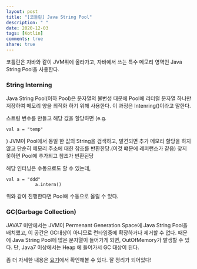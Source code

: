 ```yaml
---
layout: post
title: "[코틀린] Java String Pool"
description: " "
date: 2020-12-03
tags: [Kotlin]
comments: true
share: true
---
```



 코틀린은 자바와 같이 JVM위에 올라가고, 자바에서 쓰는 특수 메모리 영역인 Java String Pool을 사용한다.


### String Interning

  Java String Pool(이하 Pool)은 문자열의 불변성 때문에 Pool에 리터럴 문자열 하나만 저장하여 메모리 양을 최적화 하기 위해 사용한다. 이 과정은 Intenring()이라고 말한다.
 
 스트링 변수를 만들고 해당 값을 할당하면 (e.g. 
 ```
 val a = "temp" 
 ```
) JVM이 Pool에서 동일 한 값의 String을 검색하고, 발견되면 추가 메모리 할당을 하지 않고 단순히 메모리 주소에 대한 참조를 반환한당.(이것 떄문에 레퍼런스가 같음) 찾지 못하면 Pool에 추가되고 참조가 반환된당
 
 해당 인터닝은 수동으로도 할 수 있는데, 
 
 ```
 val a = "ddd"
            a.intern()

 ```
 위와 같이 진행한다면 Pool에 수동으로 올릴 수 있다.
 
### GC(Garbage Collection)

JAVA7 미만에서는 JVM이 Permenant Generation Space에 Java String Pool을 배치했고, 이 공간은 GC대상이 아니므로 런타임중에 확장하거나 제거할 수 없다. 때문에 Java String Pool에 많은 문자열이 들어가게 되면, OutOfMemory가 발생할 수 있다. 단, Java7 이상에서는 Heap 에 들어가서 GC 대상이 된다.


좀 더 자세한 내용은 [요기](https://www.baeldung.com/java-string-pool)에서 확인해볼 수 있다. 잘 정리가 되어있다!